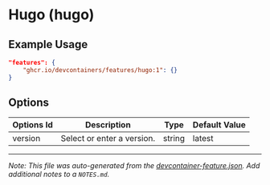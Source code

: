 
# Hugo (hugo)



## Example Usage

```json
"features": {
    "ghcr.io/devcontainers/features/hugo:1": {}
}
```

## Options

| Options Id | Description | Type | Default Value |
|-----|-----|-----|-----|
| version | Select or enter a version. | string | latest |



---

_Note: This file was auto-generated from the [devcontainer-feature.json](https://github.com/devcontainers/features/blob/main/src/hugo/devcontainer-feature.json).  Add additional notes to a `NOTES.md`._
